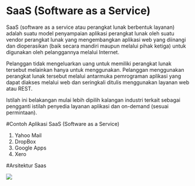 # SaaS (Software as a Service)
SaaS (software as a service atau perangkat lunak berbentuk layanan) adalah suatu model penyampaian aplikasi perangkat lunak oleh suatu vendor perangkat lunak yang mengembangkan aplikasi web yang diinangi dan dioperasikan (baik secara mandiri maupun melalui pihak ketiga) untuk digunakan oleh pelanggannya melalui Internet.

Pelanggan tidak mengeluarkan uang untuk memiliki perangkat lunak tersebut melainkan hanya untuk menggunakan. Pelanggan menggunakan perangkat lunak tersebut melalui antarmuka pemrograman aplikasi yang dapat diakses melalui web dan seringkali ditulis menggunakan layanan web atau REST.

Istilah ini belakangan mulai lebih dipilih kalangan industri terkait sebagai pengganti istilah penyedia layanan aplikasi dan on-demand (sesuai permintaan).

#Contoh Aplikasi SaaS (Software as a Service)
1. Yahoo Mail
2. DropBox
3. Google Apps
4. Xero  

#Arsitektur Saas

![](./Arsitektur.png)
